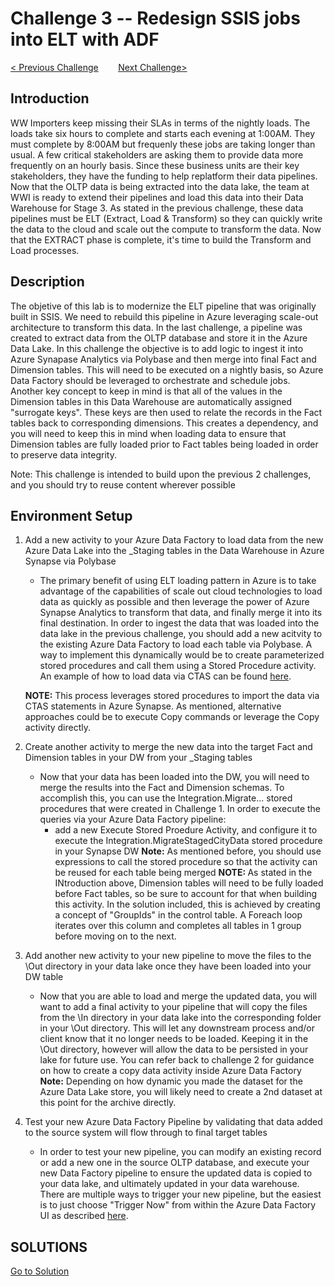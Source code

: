 # 	Challenge 3 -- Redesign SSIS jobs into ELT with ADF

[< Previous Challenge](/Host/Challenges/Challenge2/README.md)&nbsp;&nbsp;&nbsp;&nbsp;&nbsp;&nbsp;&nbsp;&nbsp;[Next Challenge>](/Host/Challenges/Challenge4/README.md)

## Introduction
WW Importers keep missing their SLAs in terms of the nightly loads.  The loads take six hours to complete and starts each evening at 1:00AM.  They must complete by 8:00AM but frequenly these jobs are taking longer than usual.  A few critical stakeholders are asking them to provide data more frequently on an hourly basis.  Since these business units are their key stakeholders, they have the funding to help replatform their data pipelines.  Now that the OLTP data is being extracted into the data lake, the team at WWI is ready to extend  their pipelines and load this data into their Data Warehouse for Stage 3.  As stated in the previous challenge, these data pipelines must be ELT (Extract, Load & Transform) so they can quickly write the data to the cloud and scale out the compute to transform the data.  Now that the EXTRACT phase is complete, it's time to build the Transform and Load processes.

## Description
The objetive of this lab is to modernize the ELT pipeline that was originally built in SSIS.  We need to rebuild this pipeline in Azure leveraging scale-out architecture to transform this data.  In the last challenge, a pipeline was created to extract data from the OLTP database and store it in the Azure Data Lake.  In this challenge the objective is to add logic to ingest it into Azure Synapase Analytics via Polybase and then merge into final Fact and Dimension tables.  This will need to be executed on a nightly basis, so Azure Data Factory should be leveraged to orchestrate and schedule jobs.  Another key concept to keep in mind is that all of the values in the Dimension tables in this Data Warehouse are automatically assigned "surrogate keys".  These keys are then used to relate the records in the Fact tables back to corresponding dimensions.  This creates a dependency, and you will need to keep this in mind when loading data to ensure that Dimension tables are fully loaded prior to Fact tables being loaded in order to preserve data integrity.

Note: This challenge is intended to build upon the previous 2 challenges, and you should try to reuse content wherever possible

## Environment Setup

1. Add a new activity to your Azure Data Factory to load data from the new Azure Data Lake into the _Staging tables in the Data Warehouse in Azure Synapse via Polybase
    - The primary benefit of using ELT loading pattern in Azure is to take advantage of the capabilities of scale out cloud technologies to load data as quickly as possible and then leverage the power of Azure Synapse Analytics to transform that data, and finally merge it into its final destination.  In order to ingest the data that was loaded into the data lake in the previous challenge, you should add a new acitvity to the existing Azure Data Factory to load each table via Polybase.  A way to implement this dynamically would be to create parameterized stored procedures and call them using a Stored Procedure activity.  An example of how to load data via CTAS can be found [here](https://docs.microsoft.com/en-us/azure/synapse-analytics/sql-data-warehouse/load-data-from-azure-blob-storage-using-polybase).

    <b>NOTE:</b> This process leverages stored procedures to import the data via CTAS statements in Azure Synapse.  As mentioned, alternative approaches could be to execute Copy commands or leverage the Copy activity directly. 

1. Create another activity to merge the new data into the target Fact and Dimension tables in your DW from your _Staging tables
    - Now that your data has been loaded into the DW, you will need to merge the results into the Fact and Dimension schemas.  To accomplish this, you can use the Integration.Migrate... stored procedures that were created in Challenge 1.  In order to execute the queries via your Azure Data Factory pipeline:
        - add a new Execute Stored Proedure Activity, and configure it to execute the Integration.MigrateStagedCityData stored procedure in your Synapse DW
        <b>Note:</b> As mentioned before, you should use expressions to call the stored procedure so that the activity can be reused for each table being merged
    <b>NOTE: </b>As stated in the INtroduction above, Dimension tables will need to be fully loaded before Fact tables, so be sure to account for that when building this activity.  In the solution included, this is achieved by creating a concept of "GroupIds" in the control table.  A Foreach loop iterates over this column and completes all tables in 1 group before moving on to the next.

1. Add another new activity to your new pipeline to move the files to the \Out directory in your data lake once they have been loaded into your DW table
    - Now that you are able to load and merge the updated data, you will want to add a final activity to your pipeline that will copy the files from the \In directory in your data lake into the corresponding folder in your \Out directory.  This will let any downstream process and/or client know that it no longer needs to be loaded.  Keeping it in the \Out directory, however will allow the data to be persisted in your lake for future use.  You can refer back to challenge 2 for guidance on how to create a copy data activity inside Azure Data Factory
    <b>Note:</b> Depending on how dynamic you made the dataset for the Azure Data Lake store, you will likely need to create a 2nd dataset at this point for the archive directly.

1. Test your new Azure Data Factory Pipeline by validating that data added to the source system will flow through to final target tables
    - In order to test your new pipeline, you can modify an existing record or add a new one in the source OLTP database, and execute your new Data Factory pipeline to ensure the updated data is copied to your data lake, and ultimately updated in your data warehouse.  There are multiple ways to trigger your new pipeline, but the easiest is to just choose "Trigger Now" from within the Azure Data Factory UI as described [here](https://docs.microsoft.com/en-us/azure/data-factory/quickstart-create-data-factory-portal#trigger-the-pipeline-manually).


## SOLUTIONS
[Go to Solution](/Host/Solutions/Challenge3)

